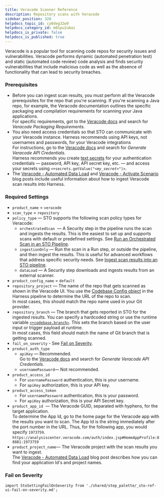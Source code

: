 ```yaml
---
title: Veracode Scanner Reference
description: Repository scans with Veracode
sidebar_position: 320
helpdocs_topic_id: cy0deg32w9
helpdocs_category_id: m01pu2ubai
helpdocs_is_private: false
helpdocs_is_published: true
---
```


Veracode is a popular tool for scanning code repos for security issues and vulnerabilities. Veracode performs dynamic (automated penetration test) and static (automated code review) code analysis and finds security vulnerabilities that include malicious code as well as the absence of functionality that can lead to security breaches.

### Prerequisites

* Before you can ingest scan results, you must perform all the Veracode prerequisites for the repo that you're scanning. If you're scanning a Java repo, for example, the Veracode documentation outlines the specific packaging and compilation requirements for scanning your Java applications.  
For specific requirements, got to the [Veracode docs](https://docs.veracode.com) and search for *Veracode Packaging Requirements*.
* You also need access credentials so that STO can communicate with your Veracode instance. Harness recommends using API keys, not usernames and passwords, for your Veracode integrations  
For instructions, go to the [Veracode docs](https://docs.veracode.com) and search for *Generate Veracode API Credentials*.  
Harness recommends you create [text secrets](../../platform/6_Security/2-add-use-text-secrets.md) for your authentication credentials — password, API key, API secret key, etc. — and access your secrets using `<+secrets.getValue("<`*`my_secret`*`>")>`.
* The [Veracode - Automated Data Load](https://community.harness.io/t/veracode-automated-data-load/1066) and [Veracode - Activate Scenario](https://community.harness.io/t/veracode-activate-scenario/1067) blog posts include useful information about how to ingest Veracode scan results into Harness.

### Required Settings

* `product_name` = `veracode`
* `scan_type` = `repository`
* `policy_type` — STO supports the following scan policy types for Veracode:
	+ `orchestratedScan`  — A Security step in the pipeline runs the scan and ingests the results. This is the easiest to set up and supports scans with default or predefined settings. See [Run an Orchestrated Scan in an STO Pipeline](../use-sto/run-an-orchestrated-scan-in-sto.md).
	+ `ingestionOnly` — Run the scan in a Run step, or outside the pipeline, and then ingest the results. This is useful for advanced workflows that address specific security needs. See [Ingest scan results into an STO pipeline](../use-sto/ingest-scan-results-into-an-sto-pipeline.md).
	+ `dataLoad` — A Security step downloads and ingests results from an external scanner.
* `product_config_name` = `default`
* `repository_project` — The name of the repo that gets scanned as shown in the Veracode UI. You use the [Codebase Config object](../../continuous-integration/use-ci/codebase-configuration/create-and-configure-a-codebase.md) in the Harness pipeline to determine the URL of the repo to scan.  
In most cases, this should match the repo name used in your Git provider.
* `repository_branch` — The branch that gets reported in STO for the ingested results. You can specify a hardcoded string or use the runtime variable [`<+codebase.branch>`](../../continuous-integration/ci-technical-reference/built-in-cie-codebase-variables-reference.md). This sets the branch based on the user input or trigger payload at runtime.  
     In most cases, this field should match the name of Git branch that is getting scanned.
* `fail_on_severity` - See [Fail on Severity](#fail-on-severity).
* `product_auth_type`
	+ `apiKey` — Recommended.  
	Go to the [Veracode docs](https://docs.veracode.com) and search for *Generate Veracode API Credentials*.
	+ `usernamePassword`— Not recommended.
* `product_access_id`
	+ For `usernamePassword` authentication, this is your username.
	+ For `apiKey` authorization, this is your API key.
* `product_access_token`
	+ For `usernamePassword` authentication, this is your password.
	+ For `apiKey` authorization, this is your API Secret key.
* `product_app_id`  — The Veracode GUID, separated with hyphens, for the target application.  
     To determine the App Id, go to the home page for the Veracode app with the results you want to scan. The App Id is the string immediately after the port number in the URL. Thus, for the following app, you would specify `1973759`.  
`https://analysiscenter.veracode.com/auth/index.jsp#HomeAppProfile:88881:1973759`
* `product_project_name`— The Veracode project with the scan results you want to ingest.  
     The [Veracode - Automated Data Load](https://community.harness.io/t/veracode-automated-data-load/1066) blog post describes how you can find your application Id's and project names.

### Fail on Severity
```mdx-code-block
import StoSettingFailOnSeverity from './shared/step_palette/_sto-ref-ui-fail-on-severity.md';
```
<StoSettingFailOnSeverity />

